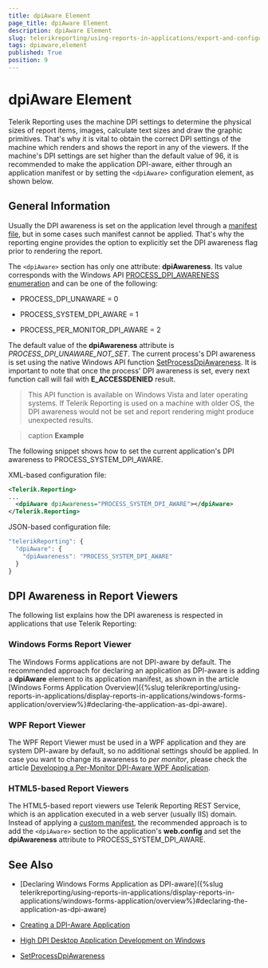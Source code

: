 ```yaml
---
title: dpiAware Element
page_title: dpiAware Element 
description: dpiAware Element
slug: telerikreporting/using-reports-in-applications/export-and-configure/configure-the-report-engine/dpiaware-element
tags: dpiaware,element
published: True
position: 9
---
```


# dpiAware Element

Telerik Reporting uses the machine DPI settings to determine the physical sizes of report items, images, calculate text sizes and draw the graphic primitives. That's why it is vital to obtain the correct DPI settings of the machine which renders and shows the report in any of the viewers. If the machine's DPI settings are set higher than the default value of 96, it is recommended to make the application DPI-aware, either through an application manifest or by setting the `<dpiAware>` configuration element, as shown below. 

## General Information

Usually the DPI awareness is set on the application level through a [manifest file](https://msdn.microsoft.com/library/windows/desktop/mt843498(v=vs.85).aspx(d=robot)), but in some cases such manifest cannot be applied. That's why the reporting engine provides the option to explicitly set the DPI awareness flag prior to rendering the report. 

The `<dpiAware>` section has only one attribute: __dpiAwareness__. Its value corresponds with the Windows API [PROCESS_DPI_AWARENESS enumeration](https://msdn.microsoft.com/en-us/library/windows/desktop/dn280512(v=vs.85).aspx) and can be one of the following: 

* PROCESS_DPI_UNAWARE = 0

* PROCESS_SYSTEM_DPI_AWARE = 1

* PROCESS_PER_MONITOR_DPI_AWARE = 2

The default value of the __dpiAwareness__ attribute is *PROCESS_DPI_UNAWARE_NOT_SET*. The current process's DPI awareness is set using the native Windows API function [SetProcessDpiAwareness](https://msdn.microsoft.com/en-us/library/windows/desktop/dn302122(v=vs.85).aspx). It is important to note that once the process' DPI awareness is set, every next function call will fail with __E_ACCESSDENIED__ result. 

> This API function is available on Windows Vista and later operating systems. If Telerik Reporting is used on a machine with older OS, the DPI awareness would not be set and report rendering might produce unexpected results. 

>caption __Example__ 

The following snippet shows how to set the current application's DPI awareness to PROCESS_SYSTEM_DPI_AWARE. 

XML-based configuration file:
    
````xml
<Telerik.Reporting>
...
  <dpiAware dpiAwareness="PROCESS_SYSTEM_DPI_AWARE"></dpiAware>
</Telerik.Reporting>
````

JSON-based configuration file:
    
````js
"telerikReporting": {
  "dpiAware": {
    "dpiAwareness": "PROCESS_SYSTEM_DPI_AWARE"
  }
}
````

## DPI Awareness in Report Viewers

The following list explains how the DPI awareness is respected in applications that use Telerik Reporting:

### Windows Forms Report Viewer

The Windows Forms applications are not DPI-aware by default. The recommended approach for declaring an application as DPI-aware is adding a __dpiAware__ element to its application manifest, as shown in the article [Windows Forms Application Overview]({%slug telerikreporting/using-reports-in-applications/display-reports-in-applications/windows-forms-application/overview%}#declaring-the-application-as-dpi-aware). 

### WPF Report Viewer

The WPF Report Viewer must be used in a WPF application and they are system DPI-aware by default, so no additional settings should be applied. In case you want to change its awareness to *per monitor*, please check the article [Developing a Per-Monitor DPI-Aware WPF Application](https://msdn.microsoft.com/en-us/library/windows/desktop/ee308410(v=vs.85).aspx). 

### HTML5-based Report Viewers

The HTML5-based report viewers use Telerik Reporting REST Service, which is an application executed in a web server (usually IIS) domain. Instead of applying a [custom manifest](https://docs.microsoft.com/en-us/iis/publish/using-web-deploy/using-custom-manifests), the recommended approach is to add the `<dpiAware>` section to the application's __web.config__ and set the __dpiAwareness__ attribute to PROCESS_SYSTEM_DPI_AWARE. 

## See Also

* [Declaring Windows Forms Application as DPI-aware]({%slug telerikreporting/using-reports-in-applications/display-reports-in-applications/windows-forms-application/overview%}#declaring-the-application-as-dpi-aware)

* [Creating a DPI-Aware Application](https://msdn.microsoft.com/en-us/library/ms701681(v=vs.85).aspx)

* [High DPI Desktop Application Development on Windows](https://msdn.microsoft.com/library/windows/desktop/mt843498(v=vs.85).aspx(d=robot))

* [SetProcessDpiAwareness](https://msdn.microsoft.com/en-us/library/windows/desktop/dn302122(v=vs.85).aspx)
